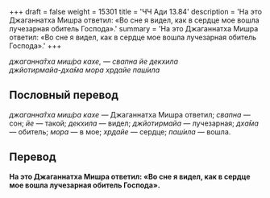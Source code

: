 +++
draft = false
weight = 15301
title = 'ЧЧ Ади 13.84'
description = 'На это Джаганнатха Мишра ответил: «Во сне я видел, как в сердце мое вошла лучезарная обитель Господа».'
summary = 'На это Джаганнатха Мишра ответил: «Во сне я видел, как в сердце мое вошла лучезарная обитель Господа».'
+++

_джаганна̄тха миш́ра кахе, — свапна йе декхила  
джйотирмайа-дха̄ма мора хр̣дайе паш́ила_

## Пословный перевод

_джаганна̄тха_ _миш́ра_ _кахе_ — Джаганнатха Мишра ответил; _свапна_ — сон; _йе_ — такой; _декхила_ — видел; _джйотирмайа_ — лучезарная; _дха̄ма_ — обитель; _мора_ — в мое; _хр̣дайе_ — сердце; _паш́ила_ — вошла.

## Перевод

**На это Джаганнатха Мишра ответил: «Во сне я видел, как в сердце мое вошла лучезарная обитель Господа».**
